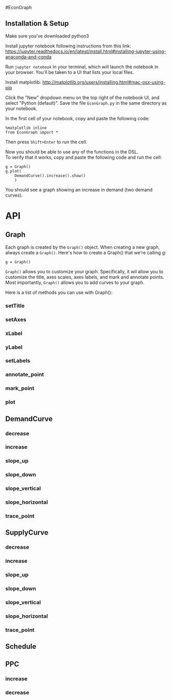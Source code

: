#EconGraph

## Installation & Setup
Make sure you've downloaded python3

Install jupyter notebook following instructions from this link: https://jupyter.readthedocs.io/en/latest/install.html#installing-jupyter-using-anaconda-and-conda

Run `jupyter notebook` in your terminal, which will launch the notebook in your
browser.  You'll be taken to a UI that lists your local files.

Install matplotlib: http://matplotlib.org/users/installing.html#mac-osx-using-pip

Click the "New" dropdown menu on the top right of the notebook UI, and select
"Python (default)".  Save the file `EconGraph.py` in the same directory as your
notebook.  


In the first cell of your notebook, copy and paste the following code:
```
%matplotlib inline
from EconGraph import *
``` 
Then press `Shift+Enter` to run the cell.

Now you should be able to use any of the functions in the DSL.   
To verify that it works, copy and paste the following code and run the cell:

```
g = Graph()
g.plot(
	DemandCurve().increase().show()
	)
```

You should see a graph showing an increase in demand (two demand curves).   

# API

## Graph
Each graph is created by the `Graph()` object.  When creating a new graph, always create
a `Graph()`.  Here's how to create a Graph() that we're calling g: 

```
g = Graph()
```

`Graph()` allows you to customize your graph.  Specifically, it wil allow you to
customize the title, axes scales, axes labels, and mark and annotate points.
Most importantly, `Graph()` allows you to add curves to your graph. 

Here is a list of methods you can use with Graph():

### setTitle
### setAxes
### xLabel
### yLabel
### setLabels
### annotate_point
### mark_point
### plot


## DemandCurve

### decrease
### increase
### slope_up
### slope_down
### slope_vertical
### slope_horizontal
### trace_point


## SupplyCurve

### decrease
### increase
### slope_up
### slope_down
### slope_vertical
### slope_horizontal
### trace_point


## Schedule


## PPC 

### increase
### decrease